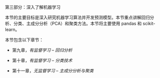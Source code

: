第三部分：深入了解机器学习

本节的主要目标是深入研究机器学习算法并开发预测模型。本节重点讲解回归分析、分类、主成分分析（PCA）和聚类方法。本节将主要使用 pandas 和 scikit-learn。

本节包含以下章节：

+   第九章，*有监督学习 – 回归分析*

+   第十章，*有监督学习 – 分类技术*

+   第十一章，*无监督学习 – 主成分分析与聚类*
